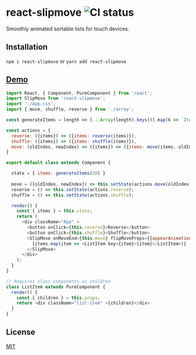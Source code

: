 # react-slipmove ![CI status](https://img.shields.io/badge/build-passing-brightgreen.svg)

Smoothly animated sortable lists for touch devices. 

## Installation

`npm i react-slipmove`
or
`yarn add react-slipmove`

## [Demo](https://myleftshoe.github.io/react-slipmove-demo/)

```javascript
import React, { Component, PureComponent } from 'react';
import SlipMove from 'react-slipmove';
import './App.css';
import { move, shuffle, reverse } from './array';

const generateItems = length => [...Array(length).keys()].map(k => `Item ${k}`)

const actions = {
  reverse: ({items}) => ({items: reverse(items)}),
  shuffle: ({items}) => ({items: shuffle(items)}),
  move: (oldIndex, newIndex) => ({items}) => ({items: move(items, oldIndex, newIndex)}),
}

export default class extends Component {

  state = { items: generateItems(20) }
  
  move = ({oldIndex, newIndex}) => this.setState(actions.move(oldIndex, newIndex));
  reverse = () => this.setState(actions.reverse);
  shuffle = () => this.setState(actions.shuffle);

  render() {
    const { items } = this.state;
    return (
      <div className="App" >
        <button onClick={this.reverse}>Reverse</button>
        <button onClick={this.shuffle}>Shuffle</button>
        <SlipMove onMoveEnd={this.move} flipMoveProps={{appearAnimation: 'fade'}} >
          {items.map(item => <ListItem key={item}>{item}</ListItem>)}
        </SlipMove>
      </div>
    );
  }
}

// Requires class components as children
class ListItem extends PureComponent {
  render() {
    const { children } = this.props;
    return <div className="list-item" >{children}</div>
  }
}
```

## License
[MIT](https://choosealicense.com/licenses/mit/)